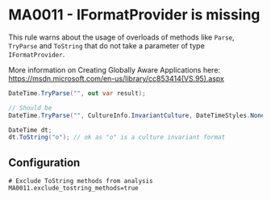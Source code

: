 # MA0011 - IFormatProvider is missing

This rule warns about the usage of overloads of methods like `Parse`, `TryParse` and `ToString` that do not take a parameter of type `IFormatProvider`.

More information on Creating Globally Aware Applications here: <https://msdn.microsoft.com/en-us/library/cc853414(VS.95).aspx>

````csharp
DateTime.TryParse("", out var result);

// Should be
DateTime.TryParse("", CultureInfo.InvariantCulture, DateTimeStyles.None, out var result);
````

````csharp
DateTime dt;
dt.ToString("o"); // ok as "o" is a culture invariant format
````

## Configuration

````
# Exclude ToString methods from analysis
MA0011.exclude_tostring_methods=true
````